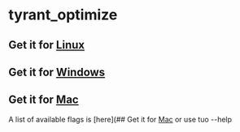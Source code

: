 # tyrant_optimize

## Get it for [Linux](https://github.com/APN-Pucky/tyrant_optimize/wiki/Linux)
## Get it for [Windows](https://github.com/APN-Pucky/tyrant_optimize/wiki/Windows)
## Get it for [Mac](https://github.com/APN-Pucky/tyrant_optimize/wiki/Mac)

A list of available flags is [here](## Get it for [Mac](https://github.com/APN-Pucky/tyrant_optimize/wiki/Flags) or use tuo --help
